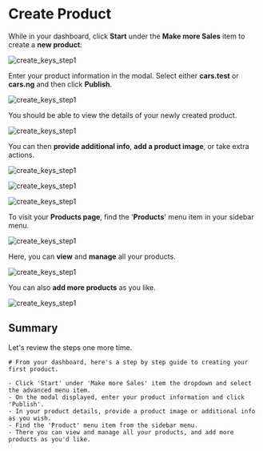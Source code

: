 # Create Product

While in your dashboard, click **Start** under the **Make more Sales** item to create a **new product**:

![create_keys_step1](/img/products/create-product.png)

Enter your product information in the modal. Select either **cars.test** or **cars.ng** and then click **Publish**.

![create_keys_step1](/img/products/create-product-modal.png)

You should be able to view the details of your newly created product.

![create_keys_step1](/img/products/product-detail.png)

You can then **provide additional info**, **add a product image**, or take extra actions.

![create_keys_step1](/img/products/additional-product-info.png)

![create_keys_step1](/img/products/add-product-image.png)

![create_keys_step1](/img/products/actions.png)

To visit your **Products page**, find the '**Products**' menu item in your sidebar menu.

![create_keys_step1](/img/products/products-page.png)

Here, you can **view** and **manage** all your products.

![create_keys_step1](/img/products/manage-products.png)

You can also **add more products** as you like.

![create_keys_step1](/img/products/manage-products2.png)

## Summary

Let's review the steps one more time.

```mdx title="Summary"
# From your dashboard, here's a step by step guide to creating your first product.

- Click 'Start' under 'Make more Sales' item the dropdown and select the advanced menu item.
- On the modal displayed, enter your product information and click 'Publish'.
- In your product details, provide a product image or additional info as you wish.
- Find the 'Product' menu item from the sidebar menu.
- There you can view and manage all your products, and add more products as you'd like.
```

